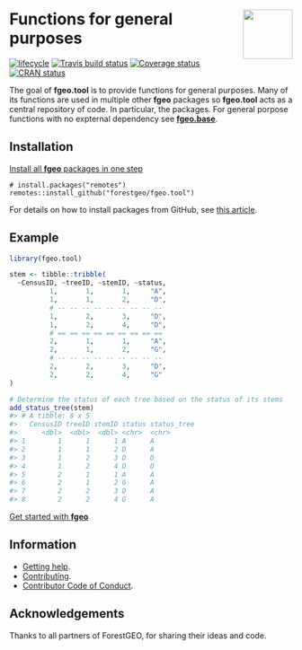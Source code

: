
<!-- README.md is generated from README.Rmd. Please edit that file -->

# <img src="https://i.imgur.com/m8FNhQR.png" align="right" height=88 /> Functions for general purposes

[![lifecycle](https://img.shields.io/badge/lifecycle-experimental-orange.svg)](https://www.tidyverse.org/lifecycle/#experimental)
[![Travis build
status](https://travis-ci.org/forestgeo/fgeo.tool.svg?branch=master)](https://travis-ci.org/forestgeo/fgeo.tool)
[![Coverage
status](https://coveralls.io/repos/github/forestgeo/fgeo.tool/badge.svg)](https://coveralls.io/r/forestgeo/fgeo.tool?branch=master)
[![CRAN
status](https://www.r-pkg.org/badges/version/fgeo.tool)](https://cran.r-project.org/package=fgeo.tool)

The goal of **fgeo.tool** is to provide functions for general purposes.
Many of its functions are used in multiple other **fgeo** packages so
**fgeo.tool** acts as a central repository of code. In particular, the
packages. For general porpose functions with no expternal dependency see
[**fgeo.base**](https://forestgeo.github.io/fgeo.base/).

## Installation

[Install all **fgeo** packages in one
step](https://forestgeo.github.io/fgeo/index.html#installation)

    # install.packages("remotes")
    remotes::install_github("forestgeo/fgeo.tool")

For details on how to install packages from GitHub, see [this
article](https://goo.gl/dQKEeg).

## Example

``` r
library(fgeo.tool)

stem <- tibble::tribble(
  ~CensusID, ~treeID, ~stemID, ~status,
          1,       1,       1,     "A",
          1,       1,       2,     "D",
          # -- -- -- -- -- -- -- -- -- 
          1,       2,       3,     "D",
          1,       2,       4,     "D",
          # == == == == == == == == ==
          2,       1,       1,     "A",
          2,       1,       2,     "G",
          # -- -- -- -- -- -- -- -- -- 
          2,       2,       3,     "D",
          2,       2,       4,     "G"
)

# Determine the status of each tree based on the status of its stems
add_status_tree(stem)
#> # A tibble: 8 x 5
#>   CensusID treeID stemID status status_tree
#>      <dbl>  <dbl>  <dbl> <chr>  <chr>      
#> 1        1      1      1 A      A          
#> 2        1      1      2 D      A          
#> 3        1      2      3 D      D          
#> 4        1      2      4 D      D          
#> 5        2      1      1 A      A          
#> 6        2      1      2 G      A          
#> 7        2      2      3 D      A          
#> 8        2      2      4 G      A
```

[Get started with
**fgeo**](https://forestgeo.github.io/fgeo/articles/fgeo.html)

## Information

  - [Getting help](SUPPORT.md).
  - [Contributing](CONTRIBUTING.md).
  - [Contributor Code of Conduct](CODE_OF_CONDUCT.md).

## Acknowledgements

Thanks to all partners of ForestGEO, for sharing their ideas and code.
